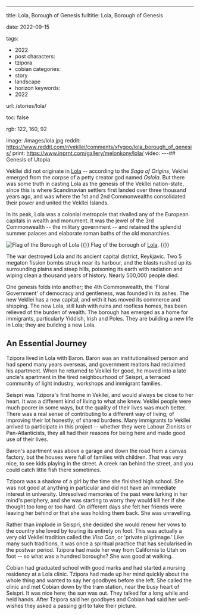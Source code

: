 ---
title: Lola, Borough of Genesis
fulltitle: Lola, Borough of Genesis

date: 2022-09-15

tags:
- 2022
- post
characters:
- tzipora
- cobian
categories:
- story
- landscape
- horizon
keywords:
- 2022

url: /stories/lola/

toc: false

rgb: 122, 160, 92

image: /images/lola.jpg
reddit: https://www.reddit.com/r/vekllei/comments/xfygoo/lola_borough_of_genesis/
print: https://www.inprnt.com/gallery/melonkony/lola/
video:
---## Genesis of Utopia

Vekllei did not originate in [Lola](/lola/) -- according to the *Saga of Origins*, Vekllei emerged from the corpse of a petty creator god named *Oslola*. But there was some truth in casting Lola as the genesis of the Vekllei nation-state, since this is where Scandinavian settlers first landed over three thousand years ago, and was where the 1st and 2nd Commonwealths consolidated their power and united the Vekllei Islands.

In its peak, Lola was a colonial metropole that rivalled any of the European capitals in wealth and monument. It was the jewel of the 3rd Commonwealth -- the military government -- and retained the splendid summer palaces and elaborate roman baths of the old monarchies.

![Flag of the Borough of Lola](/images/mastheads/flags/lola.png)
{{<note caption>}}
Flag of the borough of [Lola](/lola/).
{{</note>}}

The war destroyed Lola and its ancient capital district, Reykjavic. Two 5 megaton fission bombs struck near its harbour, and the blasts rushed up its surrounding plains and steep hills, poisoning its earth with radiation and wiping clean a thousand years of history. Nearly 500,000 people died.

One genesis folds into another; the 4th Commonwealth, the 'Floral Government' of democracy and gentleness, was founded in its ashes. The new Vekllei has a new capital, and with it has moved its commerce and shipping. The new Lola, still lush with ruins and roofless homes, has been relieved of the burden of wealth. The borough has emerged as a home for immigrants, particularly Yiddish, Irish and Poles. They are building a new life in Lola; they are building a new Lola.

## An Essential Journey

Tzipora lived in Lola with Baron. Baron was an institutionalised person and had spend many years overseas, and government realtors had reclaimed his apartment. When he returned to Vekllei for good, he moved into a late uncle's apartment in the tired neighbourhood of Seispri, a terraced community of light industry, workshops and immigrant families.

Seispri was Tzipora's first home in Vekllei, and would always be close to her heart. It was a different kind of living to what she knew. Vekllei people were much poorer in some ways, but the quality of their lives was much better. There was a real sense of contributing to a different way of living; of improving their lot honestly; of shared burdens. Many immigrants to Vekllei arrived to participate in this project -- whether they were Labour Zionists or Pan-Atlanticists, they all had their reasons for being here and made good use of their lives.

Baron's apartment was above a garage and down the road from a canvas factory, but the houses were full of families with children. That was very nice, to see kids playing in the street. A creek ran behind the street, and you could catch little fish there sometimes.

Tzipora was a shadow of a girl by the time she finished high school. She was not good at anything in particular and did not have an immediate interest in university. Unresolved memories of the past were lurking in her mind's periphery, and she was starting to worry they would kill her if she thought too long or too hard. On different days she felt her friends were leaving her behind or that she was holding them back. She was unravelling.

Rather than implode in Seispri, she decided she would renew her vows to the country she loved by touring its entirety on foot. This was actually a very old Vekllei tradition called the *Visa Con*, or 'private pilgrimage.' Like many such traditions, it was once a spiritual practice that has secularised in the postwar period. Tzipora had made her way from California to Utah on foot -- so what was a hundred boroughs? She was good at walking.

Cobian had graduated school with good marks and had started a nursing residency at a Lola clinic. Tzipora had made up her mind quickly about the whole thing and wanted to say her goodbyes before she left. She called the clinic and met Cobian down by the tram station, near the busy heart of Seispri. It was nice here; the sun was out. They talked for a long while and held hands. After Tzipora said her goodbyes and Cobian had said her well-wishes they asked a passing girl to take their picture.
